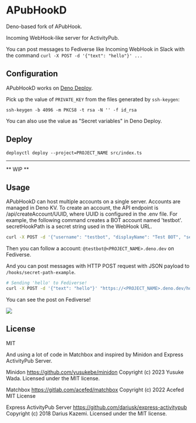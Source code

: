 # APubHookD

Deno-based fork of APubHook.

Incoming WebHook-like server for ActivityPub.

You can post messages to Fediverse like Incoming WebHook in Slack with the
command `curl -X POST -d '{"text": "hello"}' ...`

## Configuration

APubHookD works on [Deno Deploy](https://deno.com/deploy).

Pick up the value of `PRIVATE_KEY` from the files generated by `ssh-keygen`:

```
ssh-keygen -b 4096 -m PKCS8 -t rsa -N '' -f id_rsa
```

You can also use the value as "Secret variables" in Deno Deploy.

## Deploy

```
deployctl deploy --project=PROJECT_NAME src/index.ts
```

---

** WIP **

## Usage

APubHookD can host multiple accounts on a single server. Accounts are managed in
Deno KV. To create an account, the API endpoint is /api/createAccount/UUID, where UUID is configured in the .env file. For example, the following command creates a BOT account named 'testbot'.
secretHookPath is a secret string used in the WebHook URL.

```sh
curl -X POST -d '{"username": "testbot", "displayName": "Test BOT", "secretHookPath": "secret-path-example", "iconUrl": "/static/icon.png", "iconMime": "image/png"}' "https://<PROJECT_NAME>.deno.dev/api/createAccount/<UUID>"
```

Then you can follow a account: `@testbot@<PROJECT_NAME>.deno.dev` on Fediverse.

And you can post messages with HTTP POST request with JSON payload to
`/hooks/secret-path-example`.

```sh
# Sending 'hello' to Fediverse!
curl -X POST -d '{"text": "hello"}' "https://<PROJECT_NAME>.deno.dev/hooks/secret-path-example"
```

You can see the post on Fediverse!

![](./example.webp)

## License

MIT

And using a lot of code in Matchbox and inspired by Minidon and Express
ActivityPub Server.

Minidon https://github.com/yusukebe/minidon Copyright (c) 2023 Yusuke Wada.
Licensed under the MIT license.

Matchbox https://gitlab.com/acefed/matchbox Copyright (c) 2022 Acefed MIT
License

Express ActivityPub Server https://github.com/dariusk/express-activitypub
Copyright (c) 2018 Darius Kazemi. Licensed under the MIT license.
